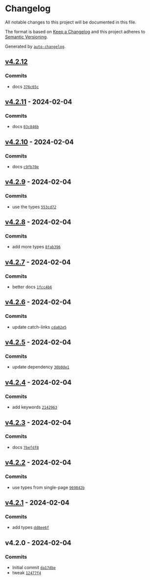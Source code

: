 # Changelog

All notable changes to this project will be documented in this file.

The format is based on [Keep a Changelog](https://keepachangelog.com/en/1.0.0/)
and this project adheres to [Semantic Versioning](https://semver.org/spec/v2.0.0.html).

Generated by [`auto-changelog`](https://github.com/CookPete/auto-changelog).

## [v4.2.12](https://github.com/nichoth/route-event/compare/v4.2.11...v4.2.12)

### Commits

- docs [`376c65c`](https://github.com/nichoth/route-event/commit/376c65c4a4de02517c71c452e0e800ee78be91d5)

## [v4.2.11](https://github.com/nichoth/route-event/compare/v4.2.10...v4.2.11) - 2024-02-04

### Commits

- docs [`03c846b`](https://github.com/nichoth/route-event/commit/03c846b18a5d0738a544be7e593470a3afbece09)

## [v4.2.10](https://github.com/nichoth/route-event/compare/v4.2.9...v4.2.10) - 2024-02-04

### Commits

- docs [`c9fb70e`](https://github.com/nichoth/route-event/commit/c9fb70e96f0a0a1d9f55e9d55ccccb1de151b452)

## [v4.2.9](https://github.com/nichoth/route-event/compare/v4.2.8...v4.2.9) - 2024-02-04

### Commits

- use the types [`553cd72`](https://github.com/nichoth/route-event/commit/553cd728a52b23a8d8763af3709766c61b385b48)

## [v4.2.8](https://github.com/nichoth/route-event/compare/v4.2.7...v4.2.8) - 2024-02-04

### Commits

- add more types [`8fab396`](https://github.com/nichoth/route-event/commit/8fab3965c0ba65a0192d138f2c8490f1cf4fb536)

## [v4.2.7](https://github.com/nichoth/route-event/compare/v4.2.6...v4.2.7) - 2024-02-04

### Commits

- better docs [`1fcc4b6`](https://github.com/nichoth/route-event/commit/1fcc4b6e80f833a62b26d77bcfcfe91f0b553c04)

## [v4.2.6](https://github.com/nichoth/route-event/compare/v4.2.5...v4.2.6) - 2024-02-04

### Commits

- update catch-links [`cda02e5`](https://github.com/nichoth/route-event/commit/cda02e5395a1af49d26d427836db02f2a5b469e4)

## [v4.2.5](https://github.com/nichoth/route-event/compare/v4.2.4...v4.2.5) - 2024-02-04

### Commits

- update dependency [`30b0de1`](https://github.com/nichoth/route-event/commit/30b0de1a3cb94f56819b210aae2785fd5a87fe98)

## [v4.2.4](https://github.com/nichoth/route-event/compare/v4.2.3...v4.2.4) - 2024-02-04

### Commits

- add keywords [`2142963`](https://github.com/nichoth/route-event/commit/2142963e96e34d1ba128d7159dafbfc067150399)

## [v4.2.3](https://github.com/nichoth/route-event/compare/v4.2.2...v4.2.3) - 2024-02-04

### Commits

- docs [`7befdf8`](https://github.com/nichoth/route-event/commit/7befdf82b0b578be1332e33e0e895deab866ccd8)

## [v4.2.2](https://github.com/nichoth/route-event/compare/v4.2.1...v4.2.2) - 2024-02-04

### Commits

- use types from single-page [`969842b`](https://github.com/nichoth/route-event/commit/969842b4d94161ac27f15aeff962b637d600a99f)

## [v4.2.1](https://github.com/nichoth/route-event/compare/v4.2.0...v4.2.1) - 2024-02-04

### Commits

- add types [`dd8ee6f`](https://github.com/nichoth/route-event/commit/dd8ee6f1a79f7b053201fc80d18027e0799d3e82)

## v4.2.0 - 2024-02-04

### Commits

- Initial commit [`da17dbe`](https://github.com/nichoth/route-event/commit/da17dbeaca7468000b61f23d81face2372d752a4)
- tweak [`12477f4`](https://github.com/nichoth/route-event/commit/12477f47b7703621bc8253555809905a6b8c4116)
